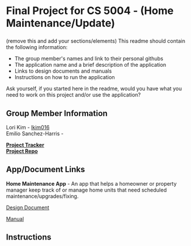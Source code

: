 # Final Project for CS 5004 - (Home Maintenance/Update)

###
(remove this and add your sections/elements)
This readme should contain the following information: 

* The group member's names and link to their personal githubs
* The application name and a brief description of the application
* Links to design documents and manuals
* Instructions on how to run the application

Ask yourself, if you started here in the readme, would you have what you need to work on this project and/or use the application?

## Group Member Information
Lori Kim - [lkim016](https://github.com/lkim016)  
Emilio Sanchez-Harris - 

[**Project Tracker**](https://github.com/orgs/Sp25-CS5004-Online-Lionelle/projects/2/views/4)  
[**Project Repo**](https://github.com/Sp25-CS5004-Online-Lionelle/final-project-group-4/tree/main)

## App/Document Links
**Home Maintenance App** - An app that helps a homeowner or property manager keep track of or manage home units that need scheduled maintenance/upgrades/fixing.

[Design Document](/DesignDocuments)
 
[Manual](/Manual)

## Instructions